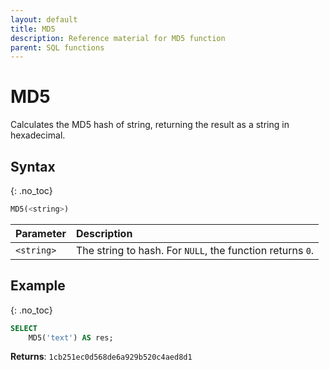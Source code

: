 ```yaml
---
layout: default
title: MD5
description: Reference material for MD5 function
parent: SQL functions
---
```


# MD5

Calculates the MD5 hash of string, returning the result as a string in hexadecimal.

## Syntax
{: .no_toc}

```sql
MD5(<string>)
```

| Parameter  | Description                                               |
| :---------- | :--------------------------------------------------------- |
| `<string>` | The string to hash. For `NULL`, the function returns `0`. |

## Example
{: .no_toc}

```sql
SELECT
	MD5('text') AS res;
```

**Returns**: `1cb251ec0d568de6a929b520c4aed8d1`

